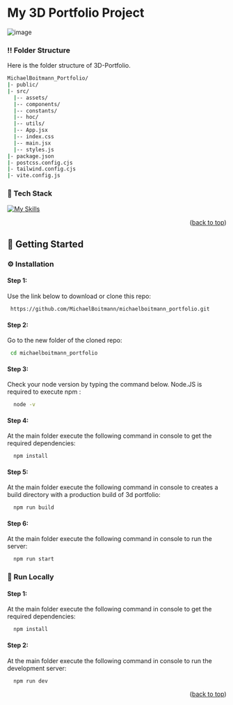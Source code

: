 # My 3D Portfolio Project
![image](https://github.com/MichaelBoitmann/michaelboitmann_portfolio/assets/55775047/dd939431-2693-4498-a23d-481185c0220e)


### :bangbang: Folder Structure

Here is the folder structure of 3D-Portfolio.
```bash
MichaelBoitmann_Portfolio/
|- public/
|- src/
  |-- assets/
  |-- components/
  |-- constants/
  |-- hoc/
  |-- utils/
  |-- App.jsx
  |-- index.css
  |-- main.jsx
  |-- styles.js
|- package.json  
|- postcss.config.cjs
|- tailwind.config.cjs
|- vite.config.js
```

### :space_invader: Tech Stack

[![My Skills](https://skillicons.dev/icons?i=react,js,threejs,tailwind,emailjs,vite,render)](https://skillicons.dev)

<p align="right">(<a href="#readme-top">back to top</a>)</p>

<!-- Getting Started -->
## :toolbox: Getting Started

<!-- Installation -->
### :gear: Installation

#### Step 1:
Use the link below to download or clone this repo:

```bash
 https://github.com/MichaelBoitmann/michaelboitmann_portfolio.git
```

#### Step 2:
Go to the new folder of the cloned repo:

```bash
 cd michaelboitmann_portfolio
```

#### Step 3:

Check your node version by typing the command below. Node.JS is required to execute npm :

```bash
  node -v
```

#### Step 4:

At the main folder execute the following command in console to get the required dependencies:

```bash
  npm install
```

#### Step 5:

At the main folder execute the following command in console to creates a build directory with a production build of 3d portfolio:

```bash
  npm run build
```

#### Step 6:

At the main folder execute the following command in console to run the server:

```bash
  npm run start
```

<!-- Run Locally -->
### :running: Run Locally

#### Step 1:

At the main folder execute the following command in console to get the required dependencies:

```bash
  npm install
```

#### Step 2:

At the main folder execute the following command in console to run the development server:

```bash
  npm run dev
```

<p align="right">(<a href="#readme-top">back to top</a>)</p>
